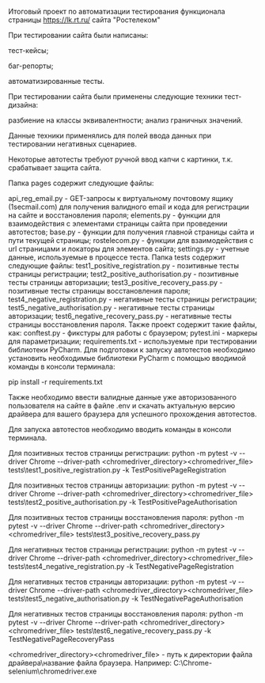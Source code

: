 Итоговый проект по автоматизации тестирования функционала страницы https://lk.rt.ru/ сайта "Ростелеком"

При тестировании сайта были написаны:

тест-кейсы;

баг-репорты;

автоматизированные тесты.

При тестировании сайта были применены следующие техники тест-дизайна:

разбиение на классы эквивалентности;
анализ граничных значений.

Данные техники применялись для полей ввода данных при тестировании негативных сценариев.

Некоторые автотесты требуют ручной ввод капчи с картинки, т.к. срабатывает защита сайта.

Папка pages содержит следующие файлы:

api_reg_email.py - GET-запросы к виртуальному почтовому ящику (1secmail.com) для получения валидного email и кода для регистрации на сайте и восстановления пароля;
elements.py - функции для взаимодействия с элементами страницы сайта при проведении автотестов;
base.py - функции для получения главной страницы сайта и пути текущей страницы;
rostelecom.py - функции для взаимодействия с url страницами и локаторы для элементов сайта;
settings.py - учетные данные, используемые в процессе теста.
Папка tests содержит следующие файлы:
test1_positive_registration.py - позитивные тесты страницы регистрации;
test2_positive_authorisation.py - позитивные тесты страницы авторизации;
test3_positive_recovery_pass.py - позитивные тесты страницы восстановления пароля;
test4_negative_registration.py - негативные тесты страницы регистрации;
test5_negative_authorisation.py - негативные тесты страницы авторизации;
test6_negative_recovery_pass.py - негативные тесты страницы восстановления пароля.
Также проект содержит такие файлы, как:
conftest.py - фикстуры для работы с браузером;
pytest.ini - маркеры для параметризации;
requirements.txt - используемые при тестировании библиотеки PyCharm.
Для подготовки к запуску автотестов необходимо установить необходимые библиотеки PyCharm с помощью вводимой команды в консоли терминала:


pip install -r requirements.txt


Также необходимо ввести валидные данные уже авторизованного пользователя на сайте в файле .env и скачать актуальную версию драйвера для вашего браузера для успешного прохождения автотестов.


Для запуска автотестов необходимо вводить команды в консоли терминала.


Для позитивных тестов страницы регистрации:
python -m pytest -v --driver Chrome --driver-path <chromedriver_directory>\<chromedriver_file> tests\test1_positive_registration.py -k TestPositivePageRegistration


Для позитивных тестов страницы авторизации:
python -m pytest -v --driver Chrome --driver-path <chromedriver_directory>\<chromedriver_file> tests\test2_positive_authorisation.py -k TestPositivePageAuthorisation

Для позитивных тестов страницы восстановления пароля:
python -m pytest -v --driver Chrome --driver-path <chromedriver_directory>\<chromedriver_file> tests\test3_positive_recovery_pass.py


Для негативных тестов страницы регистрации:
python -m pytest -v --driver Chrome --driver-path <chromedriver_directory>\<chromedriver_file> tests\test4_negative_registration.py -k TestNegativePageRegistration


Для негативных тестов страницы авторизации:
python -m pytest -v --driver Chrome --driver-path <chromedriver_directory>\<chromedriver_file> tests\test5_negative_authorisation.py -k TestNegativePageAuthorisation


Для негативных тестов страницы восстановления пароля:
python -m pytest -v --driver Chrome --driver-path <chromedriver_directory>\<chromedriver_file> tests\test6_negative_recovery_pass.py -k TestNegativePageRecoveryPass


<chromedriver_directory>\<chromedriver_file> - путь к директории файла драйвера\название файла браузера. Например: C:\Chrome-selenium\chromedriver.exe
